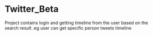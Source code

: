 # Twitter_Beta
Project contains login and getting timeline from the user based on the search result .eg user can get specific person tweets timeline
